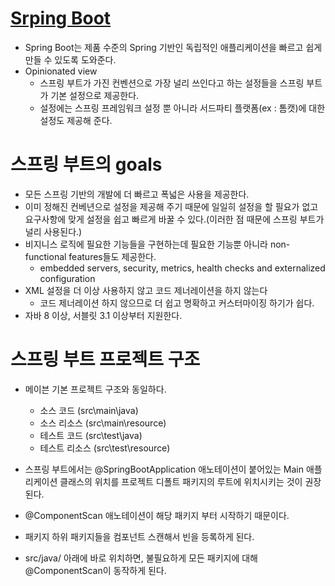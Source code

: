 # [Srping Boot](https://spring.io/projects/spring-boot)
- Spring Boot는 제품 수준의 Spring 기반인 독립적인 애플리케이션을 빠르고 쉽게 만들 수 있도록 도와준다.
- Opinionated view
    * 스프링 부트가 가진 컨벤션으로 가장 널리 쓰인다고 하는 설정들을 스프링 부트가 기본 설정으로 제공한다. 
    * 설정에는 스프링 프레임워크 설정 뿐 아니라 서드파티 플랫폼(ex : 톰캣)에 대한 설정도 제공해 준다.

# 스프링 부트의 goals
- 모든 스프링 기반의 개발에 더 빠르고 폭넓은 사용을 제공한다.
- 이미 정해진 컨베년으로 설정을 제공해 주기 때문에 일일히 설정을 할 필요가 없고 요구사항에 맞게 설정을 쉽고 빠르게 바꿀 수 있다.(이러한 점 때문에 스프링 부트가 널리 사용된다.)
- 비지니스 로직에 필요한 기능들을 구현하는데 필요한 기능뿐 아니라 non-functional features들도 제공한다.
    * embedded servers, security, metrics, health checks and externalized configuration
- XML 설정을 더 이상 사용하지 않고 코드 제너레이션을 하지 않는다
    * 코드 제너레이션 하지 않으므로 더 쉽고 명확하고 커스터마이징 하기가 쉽다.
- 자바 8 이상, 서블릿 3.1 이상부터 지원한다.

# 스프링 부트 프로젝트 구조
- 메이븐 기본 프로젝트 구조와 동일하다.
    * 소스 코드 (src\main\java)
    * 소스 리소스 (src\main\resource)
    * 테스트 코드 (src\test\java)
    * 테스트 리소스 (src\test\resource)

- 스프링 부트에서는 @SpringBootApplication 애노테이션이 붙어있는 Main 애플리케이션 클래스의 위치를 프로젝트 디폴트 패키지의 루트에 위치시키는 것이 권장된다.
- @ComponentScan 애노테이션이 해당 패키지 부터 시작하기 때문이다. 
- 패키지 하위 패키지들을 컴포넌트 스캔해서 빈을 등록하게 된다.
- src/java/ 아래에 바로 위치하면, 불필요하게 모든 패키지에 대해 @ComponentScan이 동작하게 된다.
